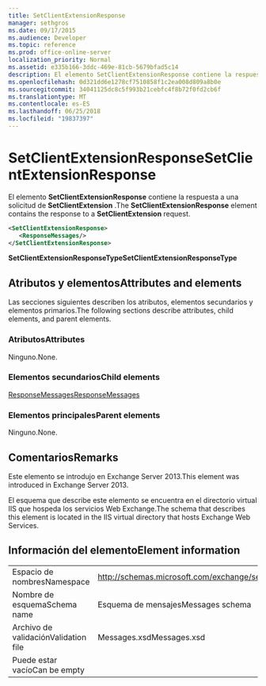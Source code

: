 ```yaml
---
title: SetClientExtensionResponse
manager: sethgros
ms.date: 09/17/2015
ms.audience: Developer
ms.topic: reference
ms.prod: office-online-server
localization_priority: Normal
ms.assetid: e335b166-3ddc-469e-81cb-5679bfad5c14
description: El elemento SetClientExtensionResponse contiene la respuesta a una solicitud de SetClientExtension.
ms.openlocfilehash: 0d321dd6e1278cf7510858f1c2ea008d809a8b0e
ms.sourcegitcommit: 34041125dc8c5f993b21cebfc4f8b72f0fd2cb6f
ms.translationtype: MT
ms.contentlocale: es-ES
ms.lasthandoff: 06/25/2018
ms.locfileid: "19837397"
---
```

# <a name="setclientextensionresponse"></a><span data-ttu-id="5244b-103">SetClientExtensionResponse</span><span class="sxs-lookup"><span data-stu-id="5244b-103">SetClientExtensionResponse</span></span>

<span data-ttu-id="5244b-104">El elemento **SetClientExtensionResponse** contiene la respuesta a una solicitud de **SetClientExtension** .</span><span class="sxs-lookup"><span data-stu-id="5244b-104">The **SetClientExtensionResponse** element contains the response to a **SetClientExtension** request.</span></span> 
  
```XML
<SetClientExtensionResponse>
   <ResponseMessages/>
</SetClientExtensionResponse>
```

 <span data-ttu-id="5244b-105">**SetClientExtensionResponseType**</span><span class="sxs-lookup"><span data-stu-id="5244b-105">**SetClientExtensionResponseType**</span></span>
## <a name="attributes-and-elements"></a><span data-ttu-id="5244b-106">Atributos y elementos</span><span class="sxs-lookup"><span data-stu-id="5244b-106">Attributes and elements</span></span>

<span data-ttu-id="5244b-107">Las secciones siguientes describen los atributos, elementos secundarios y elementos primarios.</span><span class="sxs-lookup"><span data-stu-id="5244b-107">The following sections describe attributes, child elements, and parent elements.</span></span>
  
### <a name="attributes"></a><span data-ttu-id="5244b-108">Atributos</span><span class="sxs-lookup"><span data-stu-id="5244b-108">Attributes</span></span>

<span data-ttu-id="5244b-109">Ninguno.</span><span class="sxs-lookup"><span data-stu-id="5244b-109">None.</span></span>
  
### <a name="child-elements"></a><span data-ttu-id="5244b-110">Elementos secundarios</span><span class="sxs-lookup"><span data-stu-id="5244b-110">Child elements</span></span>

[<span data-ttu-id="5244b-111">ResponseMessages</span><span class="sxs-lookup"><span data-stu-id="5244b-111">ResponseMessages</span></span>](responsemessages.md)
  
### <a name="parent-elements"></a><span data-ttu-id="5244b-112">Elementos principales</span><span class="sxs-lookup"><span data-stu-id="5244b-112">Parent elements</span></span>

<span data-ttu-id="5244b-113">Ninguno.</span><span class="sxs-lookup"><span data-stu-id="5244b-113">None.</span></span>
  
## <a name="remarks"></a><span data-ttu-id="5244b-114">Comentarios</span><span class="sxs-lookup"><span data-stu-id="5244b-114">Remarks</span></span>

<span data-ttu-id="5244b-115">Este elemento se introdujo en Exchange Server 2013.</span><span class="sxs-lookup"><span data-stu-id="5244b-115">This element was introduced in Exchange Server 2013.</span></span>
  
<span data-ttu-id="5244b-116">El esquema que describe este elemento se encuentra en el directorio virtual IIS que hospeda los servicios Web Exchange.</span><span class="sxs-lookup"><span data-stu-id="5244b-116">The schema that describes this element is located in the IIS virtual directory that hosts Exchange Web Services.</span></span>
  
## <a name="element-information"></a><span data-ttu-id="5244b-117">Información del elemento</span><span class="sxs-lookup"><span data-stu-id="5244b-117">Element information</span></span>

|||
|:-----|:-----|
|<span data-ttu-id="5244b-118">Espacio de nombres</span><span class="sxs-lookup"><span data-stu-id="5244b-118">Namespace</span></span>  <br/> |http://schemas.microsoft.com/exchange/services/2006/messages  <br/> |
|<span data-ttu-id="5244b-119">Nombre de esquema</span><span class="sxs-lookup"><span data-stu-id="5244b-119">Schema name</span></span>  <br/> |<span data-ttu-id="5244b-120">Esquema de mensajes</span><span class="sxs-lookup"><span data-stu-id="5244b-120">Messages schema</span></span>  <br/> |
|<span data-ttu-id="5244b-121">Archivo de validación</span><span class="sxs-lookup"><span data-stu-id="5244b-121">Validation file</span></span>  <br/> |<span data-ttu-id="5244b-122">Messages.xsd</span><span class="sxs-lookup"><span data-stu-id="5244b-122">Messages.xsd</span></span>  <br/> |
|<span data-ttu-id="5244b-123">Puede estar vacío</span><span class="sxs-lookup"><span data-stu-id="5244b-123">Can be empty</span></span>  <br/> ||
   

